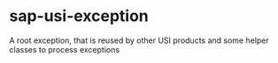 # sap-usi-exception
A root exception, that is reused by other USI products and some helper classes to process exceptions

